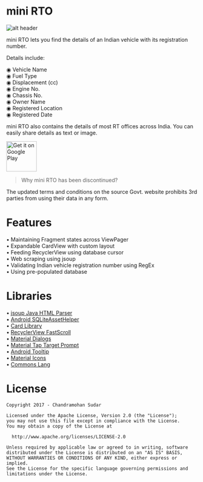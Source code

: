 # mini RTO

![alt header](https://cloud.githubusercontent.com/assets/7499644/23590695/eaac510e-020a-11e7-9ec1-831b8cf358b8.png)

mini RTO lets you find the details of an Indian vehicle with its registration number. 

Details include:

◉ Vehicle Name  
◉ Fuel Type  
◉ Displacement (cc)  
◉ Engine No.  
◉ Chassis No.  
◉ Owner Name  
◉ Registered Location  
◉ Registered Date  

mini RTO also contains the details of most RT offices across India. You can easily share details as text or image.

<a href="https://play.google.com/store/apps/details?id=com.chandruscm.minirto&hl=en"><img alt='Get it on Google Play' src='https://play.google.com/intl/en_us/badges/images/generic/en_badge_web_generic.png' height="80px"/></a>

> Why mini RTO has been discontinued?

The updated terms and conditions on the source Govt. website prohibits 3rd parties from using their data in any form.

# Features
• Maintaining Fragment states across ViewPager  
• Expandable CardView with custom layout  
• Feeding RecyclerView using database cursor  
• Web scraping using jsoup  
• Validating Indian vehicle registration number using RegEx  
• Using pre-populated database  

# Libraries
• [jsoup Java HTML Parser](https://github.com/jhy/jsoup/)  
• [Android SQLiteAssetHelper](https://github.com/jgilfelt/android-sqlite-asset-helper)  
• [Card Library](https://github.com/gabrielemariotti/cardslib)  
• [RecyclerView FastScroll](https://github.com/timusus/RecyclerView-FastScroll)  
• [Material Dialogs](https://github.com/afollestad/material-dialogs)  
• [Material Tap Target Prompt](https://github.com/sjwall/MaterialTapTargetPrompt)  
• [Android Tooltip](https://github.com/sephiroth74/android-target-tooltip)  
• [Material Icons](https://github.com/google/material-design-icons)  
• [Commons Lang](https://github.com/apache/commons-lang)  

# License

    Copyright 2017 - Chandramohan Sudar
    
    Licensed under the Apache License, Version 2.0 (the "License");
    you may not use this file except in compliance with the License.
    You may obtain a copy of the License at

      http://www.apache.org/licenses/LICENSE-2.0

    Unless required by applicable law or agreed to in writing, software
    distributed under the License is distributed on an "AS IS" BASIS,
    WITHOUT WARRANTIES OR CONDITIONS OF ANY KIND, either express or implied.
    See the License for the specific language governing permissions and
    limitations under the License.
